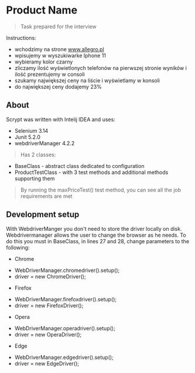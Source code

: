 # Product Name
> Task prepared for the interview

Instructions:
* wchodzimy na strone www.allegro.pl
* wpisujemy w wyszukiwarke Iphone 11
* wybieramy kolor czarny
* zliczamy ilość wyświetlonych telefonów na pierwszej stronie wyników i ilość prezentujemy w consoli
* szukamy największej ceny na liście i wyświetlamy w konsoli
* do największej ceny dodajemy 23% 

## About
Scrypt was written with Intelij IDEA and uses:
* Selenium 3.14
* Junit 5.2.0
* webdriverManager 4.2.2
> Has 2 classes:
* BaseClass - abstract class dedicated to configuration
* ProductTestClass - with 3 test methods and additional methods supporting them

> By running the maxPriceTest() test method, you can see all the job requirements are met

## Development setup

With WebdriverManger you don't need to store the driver locally on disk. Webdrivermanager allows the user to change the browser as he needs. To do this you must in BaseClass, in lines 27 and 28, change parameters to the following:
* Chrome
- WebDriverManager.chromedriver().setup();
- driver = new ChromeDriver();
* Firefox
- WebDriverManager.firefoxdriver().setup();
- driver = new FirefoxDriver();
* Opera
- WebDriverManager.operadriver().setup();
- driver = new OperaDriver();
* Edge
- WebDriverManager.edgedriver().setup();
- driver = new EdgeDriver();

